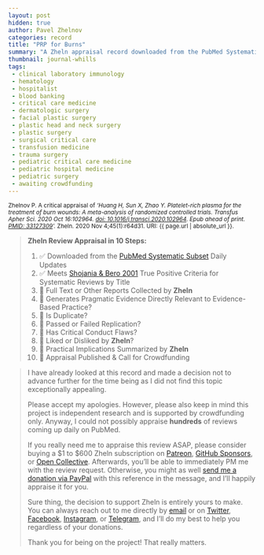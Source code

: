 ```yaml
---
layout: post
hidden: true
author: Pavel Zhelnov
categories: record
title: "PRP for Burns"
summary: "A Zheln appraisal record downloaded from the PubMed Systematic Subset daily updates."
thumbnail: journal-whills
tags:
 - clinical laboratory immunology
 - hematology
 - hospitalist
 - blood banking
 - critical care medicine
 - dermatologic surgery
 - facial plastic surgery
 - plastic head and neck surgery
 - plastic surgery
 - surgical critical care
 - transfusion medicine
 - trauma surgery
 - pediatric critical care medicine
 - pediatric hospital medicine
 - pediatric surgery
 - awaiting crowdfunding
---
```


<small id="citation">Zhelnov P. A critical appraisal of _‘Huang H, Sun X, Zhao Y. Platelet-rich plasma for the treatment of burn wounds: A meta-analysis of randomized controlled trials. Transfus Apher Sci. 2020 Oct 16:102964. [doi: 10.1016/j.transci.2020.102964](https://doi.org/10.1016/j.transci.2020.102964). Epub ahead of print. [PMID: 33127309](https://pubmed.gov/33127309)’._ Zheln. 2020 Nov 4;45(1):r64d31. URI: {{ page.url | absolute_url }}.</small>

> **Zheln Review Appraisal in 10 Steps:**
>
> 1. ✅ Downloaded from the [PubMed Systematic Subset](https://github.com/p1m-ortho/qs-global-ortho-search-queries/blob/global-sr-query/README.md) Daily Updates
> 2. ✅ Meets [Shojania & Bero 2001](https://www.researchgate.net/publication/11820967_Taking_Advantage_of_the_Explosion_of_Systematic_Reviews_An_Efficient_MEDLINE_Search_Strategy) True Positive Criteria for Systematic Reviews by Title
> 3. 🔄 Full Text or Other Reports Collected by **Zheln**
> 4. 🔄 Generates Pragmatic Evidence Directly Relevant to Evidence-Based Practice?
> 5. 🔄 Is Duplicate?
> 6. 🔄 Passed or Failed Replication?
> 7. 🔄 Has Critical Conduct Flaws?
> 8. 🔄 Liked or Disliked by **Zheln**?
> 9. 🔄 Practical Implications Summarized by **Zheln**
> 10. 🔄 Appraisal Published & Call for Crowdfunding

> I have already looked at this record and made a decision not to advance further for the time being as I did not find this topic exceptionally appealing.
>
> Please accept my apologies. However, please also keep in mind this project is independent research and is supported by crowdfunding only. Anyway, I could not possibly appraise **hundreds** of reviews coming up daily on PubMed.
> 
> If you really need me to appraise this review ASAP, please consider buying a $1 to $600 Zheln subscription on [Patreon](https://patreon.com/zheln), [GitHub Sponsors](https://github.com/sponsors/drzhelnov), or [Open Collective](https://opencollective.com/zheln). Afterwards, you’ll be able to immediately PM me with the review request. Otherwise, you might as well [send me a donation via PayPal](https://paypal.me/pjelnov) with this reference in the message, and I’ll happily appraise it for you.
> 
> Sure thing, the decision to support Zheln is entirely yours to make. You can always reach out to me directly by [email](mailto:pavel@zheln.com) or on [Twitter](https://twitter.com/drzhelnov), [Facebook](https://facebook.com/drzhelnov), [Instagram](https://instagram.com/igzheln), or [Telegram](https://t.me/drzhelnov), and I’ll do my best to help you regardless of your donations.
> 
> Thank you for being on the project! That really matters.
